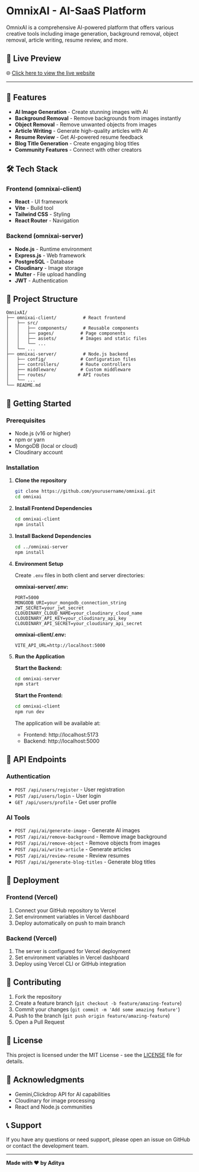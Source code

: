 ﻿# OmnixAI - AI-SaaS Platform

OmnixAI is a comprehensive AI-powered platform that offers various creative tools including image generation, background removal, object removal, article writing, resume review, and more.

## 🔗 Live Preview

🌐 [Click here to view the live website](https://omnix-ai-tau.vercel.app/)

---

## 🚀 Features

- **AI Image Generation** - Create stunning images with AI
- **Background Removal** - Remove backgrounds from images instantly
- **Object Removal** - Remove unwanted objects from images
- **Article Writing** - Generate high-quality articles with AI
- **Resume Review** - Get AI-powered resume feedback
- **Blog Title Generation** - Create engaging blog titles
- **Community Features** - Connect with other creators

## 🛠️ Tech Stack

### Frontend (omnixai-client)
- **React** - UI framework
- **Vite** - Build tool
- **Tailwind CSS** - Styling
- **React Router** - Navigation

### Backend (omnixai-server)
- **Node.js** - Runtime environment
- **Express.js** - Web framework
- **PostgreSQL** - Database
- **Cloudinary** - Image storage
- **Multer** - File upload handling
- **JWT** - Authentication

## 📁 Project Structure

```
OmnixAI/
├── omnixai-client/          # React frontend
│   ├── src/
│   │   ├── components/      # Reusable components
│   │   ├── pages/          # Page components
│   │   ├── assets/         # Images and static files
│   │   └── ...
│   └── ...
├── omnixai-server/          # Node.js backend
│   ├── config/             # Configuration files
│   ├── controllers/        # Route controllers
│   ├── middleware/         # Custom middleware
│   ├── routes/            # API routes
│   └── ...
└── README.md
```

## 🚀 Getting Started

### Prerequisites
- Node.js (v16 or higher)
- npm or yarn
- MongoDB (local or cloud)
- Cloudinary account

### Installation

1. **Clone the repository**
   ```bash
   git clone https://github.com/yourusername/omnixai.git
   cd omnixai
   ```

2. **Install Frontend Dependencies**
   ```bash
   cd omnixai-client
   npm install
   ```

3. **Install Backend Dependencies**
   ```bash
   cd ../omnixai-server
   npm install
   ```

4. **Environment Setup**

   Create `.env` files in both client and server directories:

   **omnixai-server/.env:**
   ```env
   PORT=5000
   MONGODB_URI=your_mongodb_connection_string
   JWT_SECRET=your_jwt_secret
   CLOUDINARY_CLOUD_NAME=your_cloudinary_cloud_name
   CLOUDINARY_API_KEY=your_cloudinary_api_key
   CLOUDINARY_API_SECRET=your_cloudinary_api_secret
   ```

   **omnixai-client/.env:**
   ```env
   VITE_API_URL=http://localhost:5000
   ```

5. **Run the Application**

   **Start the Backend:**
   ```bash
   cd omnixai-server
   npm start
   ```

   **Start the Frontend:**
   ```bash
   cd omnixai-client
   npm run dev
   ```

   The application will be available at:
   - Frontend: http://localhost:5173
   - Backend: http://localhost:5000

## 📝 API Endpoints

### Authentication
- `POST /api/users/register` - User registration
- `POST /api/users/login` - User login
- `GET /api/users/profile` - Get user profile

### AI Tools
- `POST /api/ai/generate-image` - Generate AI images
- `POST /api/ai/remove-background` - Remove image background
- `POST /api/ai/remove-object` - Remove objects from images
- `POST /api/ai/write-article` - Generate articles
- `POST /api/ai/review-resume` - Review resumes
- `POST /api/ai/generate-blog-titles` - Generate blog titles

## 🚀 Deployment

### Frontend (Vercel)
1. Connect your GitHub repository to Vercel
2. Set environment variables in Vercel dashboard
3. Deploy automatically on push to main branch

### Backend (Vercel)
1. The server is configured for Vercel deployment
2. Set environment variables in Vercel dashboard
3. Deploy using Vercel CLI or GitHub integration

## 🤝 Contributing

1. Fork the repository
2. Create a feature branch (`git checkout -b feature/amazing-feature`)
3. Commit your changes (`git commit -m 'Add some amazing feature'`)
4. Push to the branch (`git push origin feature/amazing-feature`)
5. Open a Pull Request

## 📄 License

This project is licensed under the MIT License - see the [LICENSE](LICENSE) file for details.

## 🙏 Acknowledgments

- Gemini,Clickdrop API for AI capabilities
- Cloudinary for image processing
- React and Node.js communities

## 📞 Support

If you have any questions or need support, please open an issue on GitHub or contact the development team.

---

**Made with ❤️ by Aditya**




